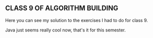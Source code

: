 ## CLASS 9 OF ALGORITHM BUILDING
Here you can see my solution to the exercises I had to do for class 9.

Java just seems really cool now, that's it for this semester.

